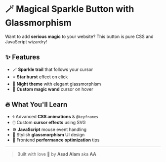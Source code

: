 # 🪄 Magical Sparkle Button with Glassmorphism

Want to add **serious magic** to your website? This button is pure CSS and JavaScript wizardry!

## ✨ Features

- 🪄 **Sparkle trail** that follows your cursor  
- ⭐ **Star burst** effect on click  
- 🌙 **Night theme** with elegant glassmorphism  
- 🎯 **Custom magic wand** cursor on hover  

## 🔥 What You'll Learn

- 🌀 Advanced **CSS animations** & `@keyframes`
- 🖱️ Custom **cursor effects** using SVG
- ⚙️ **JavaScript** mouse event handling
- 🎨 Stylish **glassmorphism** UI design
- 🚀 Frontend **performance optimization** tips

---

> Built with love 💖 by **Asad Alam** aka **AA**
